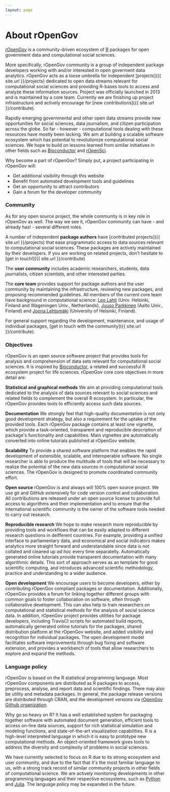 ```yaml
---
layout: page
---
```


About rOpenGov
==============

[rOpenGov](http://ropengov.github.io) is a community-driven ecosystem of [R](http://cran.r-project.org/) packages for open government data and computational social sciences.

More specifically, rOpenGov community is a group of independent package developers working with and/or interested in open goverment data analytics. rOpenGov acts as a loose umbrella for independent [projects]({{ site.url }}/projects) dedicated to open data streams relevant for computational social sciences and providing R-bases tools to access and analyze these information sources. Project was officially launched in 2013 and is maintained by a core team. Currently we are finishing up project infrastructure and actively encourage for [new contributions]({{ site.url }}/contribute).

Rapidly emerging governmental and other open data streams provide new opportunities for social sciences, data journalism, and citizen participation across the globe. So far - however - computational tools dealing with these resources have mostly been lacking. We aim at building a scalable software ecosystem which has potential to revolutionize computational social sciences. We hope to build on lessons learned from similar initiatives in other fields such as [Bioconductor](http://www.bioconductor.org) and [rOpenSci](http://ropensci.org).

Why become a part of rOpenGov? Simply put, a project participating in rOpenGov will:
- Get additional visibility through this website 
- Benefit from automated development tools and guidelines
- Get an opportunity to attract contributors
- Gain a forum for the developer community

### Community

As for any open source project, the whole community is in key role in rOpenGov as well. The way we see it, rOpenGov community can have - and already has! - several different roles.

A number of independent **package authors** have [contributed projects]({{ site.url }}/projects) that ease programmatic access to data sources relevant to computational social sciences. These packages are actively maintained by their developers. If you are working on related projects, don't hesitate to [get in touch!]({{ site.url }}/contribute)

The **user community** includes academic researchers, students, data journalists, citizen scientists, and other interested parties.

The **core team** provides support for package authors and the user community by maintaining the infrastructure, reviewing new packages, and proposing recommended guidelines. All members of the current core team have background in computational science: [Leo Lahti](http://www.iki.fi/Leo.Lahti) (Univ. Helsinki, Finland and Wageningen Univ., Netherlands), [Juuso Parkkinen](http://ouzor.github.io/) (Aalto Univ., Finland) and [Joona Lehtomäki](https://github.com/jlehtoma) (University of Helsinki, Finland).

For general support regarding the development, maintenance, and usage of individual packages, [get in touch with the community]({{ site.url }}/contribute).

### Objectives

rOpenGov is an open source software project that provides tools for analysis and comprehension of data sets relevant for computational social sciences. It is inspired by [Bioconductor](http://bioconductor.org/about/), a related and successful R ecosystem project for life sciences. rOpenGov core core objectives in more detail are: 

**Statistical and graphical methods** We aim at providing computational tools dedicated to the analysis of data sources relevant to social sciences and related fields to complement the overall R ecosystem. In particular, the rOpenGov provides tools to efficiently access such data sources.

**Documentation** We strongly feel that high-quality documentation is not only good development strategy, but also a requirement for the uptake of the provided tools. Each rOpenGov package contains at least one vignette, which provide a task-oriented, transparent and reproducible description of package's functionality and capabilities. Main vignettes are automatically converted into online tutorials published at rOpenGov website.

**Scalability** To provide a shared software platform that enables the rapid development of extensible, scalable, and interoperable software. No single researcher is able to produce the multitude of tools that will be necessary to realize the potential of the new data sources in computational social sciences. The rOpenGov is designed to promote coordinated community effort.

**Open source** rOpenGov is and always will 100% open source project. We use git and GitHub extensively for code version control and collaboration. All contributions are released under an open source license to provide full access to algorithms and their implementation and to ensure that the international scientific community is the owner of the software tools needed to carry out research.

**Reproducible research** We hope to make research more reproducible by providing tools and workflows that can be easily adapted to different research questions in deifferent countries. For example, providing a unified interface to parliamentary data, and economical and social indicators makes analytics more straight forward and understandable since data is not collated and cleaned up _ad hoc_ every time separatelly. Automatically generated online tutorials provide transparent documentation with many algorithmic details.  This sort of approach serves as an template for good scientific computing, and introduces advanced scientific methodology, practice and understanding to a wider audience.

**Open development** We encourage users to become developers, either by contributing rOpenGov compliant packages or documentation. Additionally, rOpenGov provides a forum for linking together different groups with common goals to foster collaboration on software, often through collaborative development. This can also help to train researchers on computational and statistical methods for the analysis of social science data. In addition, rOpenGov project provides utilities for package developers, including TravisCI scripts for automated build reports, automatically generated online tutorials for the packages, shared distribution platform at the rOpenGov website, and added visibility and recognition for individual packages. The open development model facilitates software improvements through bug fixing and software extension, and provides a workbench of tools that allow researchers to explore and expand the methods.

### Language policy

rOpenGov is based on the R statistical programming language. Most rOpenGov components are distributed as R packages to access, preprocess, analyse, and report data and scientific findings. There may also be utility and metadata packages. In general, the package release versions are distributed through CRAN, and the development versions via [rOpenGov Github organization](https://github.com/ropengov). 

Why go so heavy on R? It has a well established system for packaging together software with automated document generation, efficient tools to access on-line data sources, support for rich statistical simulation and modeling functions, and state-of-the-art visualization capabilities. R is a high-level interpreted language in which it is easy to prototype new computational methods. An object-oriented framework gives tools to address the diversity and complexity of problems in social sciences.

We have currently selected to focus on R due to its strong ecosystem and user community, and due to the fact that it's the most familiar language to us, with a strong track record of similar community projects in other fields of computational science. We are actively monitoring developments in other programming languages and their respective ecosystems, such as [Python](http://www.python.org/) and [Julia](http://julialang.org/). The language policy may be expanded in the future.
